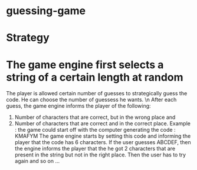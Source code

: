 # guessing-game
# Strategy
# The game engine first selects a string of a certain length at random 

The player is allowed certain number of guesses to strategically guess the code.
He can choose the number of guessess he wants. \n
After each guess, the game engine informs the player of the following:
1. Number of characters that are correct, but in the wrong place and
2. Number of characters that are correct and in the correct place.
Example : the game could start off with the computer generating the code : KMAFYM
The game engine starts by setting this code and informing the player that the code has 6 characters.
If the user guesses ABCDEF, then the engine informs the player that the he got 2 characters that are
present in the string but not in the right place. Then the user has to try again and so on ...
